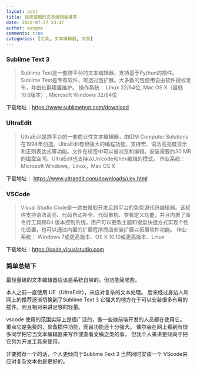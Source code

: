 ```yaml
---
layout: post
title: 经常使用的文本编辑器推荐
date: 2022-07-27 23:47
author: wangms
comments: true
categories: [工具, 文本编辑器, 文章]
---
```

<h3>Sublime Text 3</h3>
<blockquote>
<p>Sublime Text是一套跨平台的文本编辑器，支持基于Python的插件。Sublime Text是专有软件，可透过包扩展。大多数的包使用自由软件授权发布，并由社群建置维护。
操作系统： Linux 32/64位, Mac OS X（最低10.6版本）, Microsoft Windows 32/64位</p>
</blockquote>
<p>下载地址：<a href="https://www.sublimetext.com/download">https://www.sublimetext.com/download</a></p>
<h3>UltraEdit</h3>
<blockquote>
<p>UltraEdit是跨平台的一套商业性文本编辑器，由IDM Computer Solutions在1994年创造。UltraEdit有很强大的编程功能，支持宏、语法高亮度显示和正则表达式等功能。文件在标签中可以被浏览和编辑。安装需要约30 MB的磁盘空间。UltraEdit也支持以Unicode和hex编辑的模式。
作业系统： Microsoft Windows，Linux，Mac OS X</p>
</blockquote>
<p>下载地址： <a href="https://www.ultraedit.com/downloads/uex.html">https://www.ultraedit.com/downloads/uex.html</a></p>
<h3>VSCode</h3>
<blockquote>
<p>Visual Studio Code是一款由微软开发且跨平台的免费源代码编辑器。该软件支持语法高亮、代码自动补全、代码重构、查看定义功能，并且内置了命令行工具和Git 版本控制系统。用户可以更改主题和键盘快捷方式实现个性化设置，也可以通过内置的扩展程序商店安装扩展以拓展软件功能。
作业系统： Windows 7或更高版本、OS X 10.10或更高版本、Linux</p>
</blockquote>
<p>下载地址：<a href="https://code.visualstudio.com">https://code.visualstudio.com</a></p>
<h3>简单总结下</h3>
<p>最轻量级的文本编辑器应该是系统自带的。但功能简陋些。</p>
<p>本人之前一直使用 UE（UltraEdit），来应对复杂的文本处理。
后来经过身边人和网上的推荐逐渐切换到了Sublime Text 3
它强大的地方在于可以安装很多有用的插件。而且相对来讲足够的轻量。</p>
<p>vscode 使用的范围实际上是很广泛的，像一些做前端开发的人员都在使用它。
重点它是免费的，具备插件功能，而且功能还十分强大。
偶尔会在网上看到有很多同学把它当文本编辑器来写作或查看文稿之类的事，
但我个人来讲更倾向于把它列为开发工具来使用。</p>
<p>非要推荐一个的话，个人更倾向于Sublime Text 3 当然同时安装一个 VScode来应对复杂文本也是更好的。</p>
